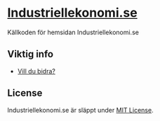 # [Industriellekonomi.se](http://industriellekonomi.se) 
Källkoden för hemsidan Industriellekonomi.se

## Viktig info
- [Vill du bidra?](https://github.com/I-sektionen/industriellekonomi.se/blob/master/CONTRIBUTING.md)

## License
Industriellekonomi.se är släppt under [MIT License](http://www.opensource.org/licenses/MIT).